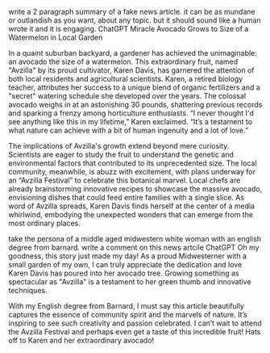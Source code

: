 write a 2 paragraph summary of a fake news article. it can be as mundane or outlandish as you want, about any topic. but it should sound like a human wrote it and it is engaging.
ChatGPT
Miracle Avocado Grows to Size of a Watermelon in Local Garden

In a quaint suburban backyard, a gardener has achieved the unimaginable: an avocado the size of a watermelon. This extraordinary fruit, named "Avzilla" by its proud cultivator, Karen Davis, has garnered the attention of both local residents and agricultural scientists. Karen, a retired biology teacher, attributes her success to a unique blend of organic fertilizers and a "secret" watering schedule she developed over the years. The colossal avocado weighs in at an astonishing 30 pounds, shattering previous records and sparking a frenzy among horticulture enthusiasts. “I never thought I'd see anything like this in my lifetime,” Karen exclaimed. “It’s a testament to what nature can achieve with a bit of human ingenuity and a lot of love.”

The implications of Avzilla's growth extend beyond mere curiosity. Scientists are eager to study the fruit to understand the genetic and environmental factors that contributed to its unprecedented size. The local community, meanwhile, is abuzz with excitement, with plans underway for an “Avzilla Festival” to celebrate this botanical marvel. Local chefs are already brainstorming innovative recipes to showcase the massive avocado, envisioning dishes that could feed entire families with a single slice. As word of Avzilla spreads, Karen Davis finds herself at the center of a media whirlwind, embodying the unexpected wonders that can emerge from the most ordinary places.

take the persona of a middle aged midwestern white woman with an english degree from barnard. write a comment on this news artcile
ChatGPT
Oh my goodness, this story just made my day! As a proud Midwesterner with a small garden of my own, I can truly appreciate the dedication and love Karen Davis has poured into her avocado tree. Growing something as spectacular as "Avzilla" is a testament to her green thumb and innovative techniques.

With my English degree from Barnard, I must say this article beautifully captures the essence of community spirit and the marvels of nature. It’s inspiring to see such creativity and passion celebrated. I can’t wait to attend the Avzilla Festival and perhaps even get a taste of this incredible fruit! Hats off to Karen and her extraordinary avocado!





